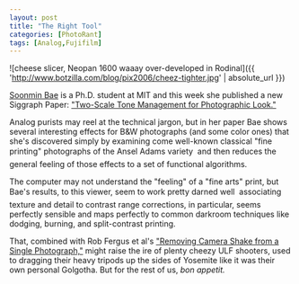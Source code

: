 ```yaml
---
layout: post
title: "The Right Tool"
categories: [PhotoRant]
tags: [Analog,Fujifilm]
---
```



![cheese slicer, Neopan 1600 waaay over-developed in Rodinal]({{ 'http://www.botzilla.com/blog/pix2006/cheez-tighter.jpg' | absolute_url }})


<a href="http://people.csail.mit.edu/soonmin/CV/CV.pdf">Soonmin Bae</a> is a Ph.D. student at MIT and this week she published a new Siggraph Paper: <a href="http://people.csail.mit.edu/soonmin/photolook/">"Two-Scale Tone Management for Photographic Look."</a>

Analog purists may reel at the technical jargon, but in her paper Bae shows several interesting effects for B&W photographs (and some color ones) that she's discovered simply by examining come well-known classical "fine printing" photographs of the Ansel Adams variety &#151; and then reduces the general feeling of those effects to a set of functional algorithms.

The computer may not understand the "feeling" of a "fine arts" print, but Bae's results, to this viewer, seem to work pretty darned well &#151; associating texture and detail to contrast range corrections, in particular, seems perfectly sensible and maps perfectly to common darkroom techniques like dodging, burning, and split-contrast printing.

That, combined with Rob Fergus et al's <a href="http://people.csail.mit.edu/fergus/">"Removing Camera Shake from a Single Photograph,"</a> might raise the ire of plenty cheezy ULF shooters, used to dragging their heavy tripods up the sides of Yosemite like it was their own personal Golgotha. But for the rest of us, <i>bon appetit.</i>
